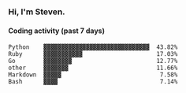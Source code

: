 ### Hi, I'm Steven.

#### Coding activity (past 7 days)
```
Python    ▓▓▓▓▓▓▓▓▓▓▓▓▓▓▓▓▓▓▓▓▓▓▓▓▓▓▓▓▓▓  43.82%
Ruby      ▓▓▓▓▓▓▓▓▓▓▓                     17.03%
Go        ▓▓▓▓▓▓▓▓                        12.77%
other     ▓▓▓▓▓▓▓                         11.66%
Markdown  ▓▓▓▓▓                            7.58%
Bash      ▓▓▓▓                             7.14%
```
